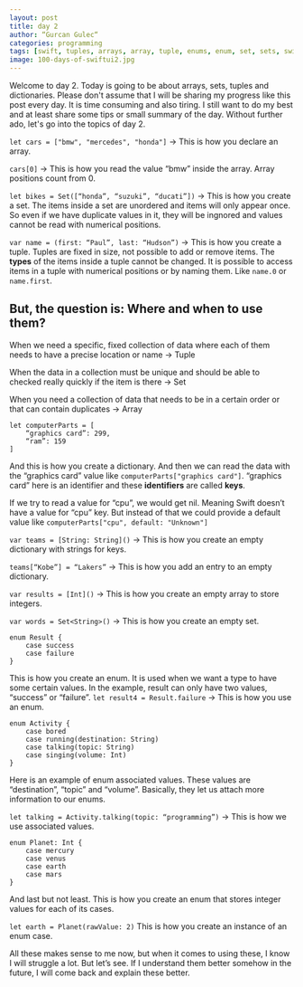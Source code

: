 ```yaml
---
layout: post
title: day 2
author: “Gurcan Gulec“
categories: programming
tags: [swift, tuples, arrays, array, tuple, enums, enum, set, sets, swiftui, hackingwithswift]
image: 100-days-of-swiftui2.jpg
---
```

Welcome to day 2. Today is going to be about arrays, sets, tuples and dictionaries. Please don't assume that I will be sharing my progress like this post every day. It is time consuming and also tiring. I still want to do my best and at least share some tips or small summary of the day. Without further ado, let's go into the topics of day 2.

`let cars = ["bmw", "mercedes", "honda"]` -> This is how you declare an array.

`cars[0]` -> This is how you read the value “bmw” inside the array. Array positions count from 0.

`let bikes = Set([“honda”, “suzuki”, “ducati”])` -> This is how you create a set. The items inside a set are unordered and items will only appear once. So even if we have duplicate values in it, they will be ingnored and values cannot be read with numerical positions.

`var name = (first: “Paul”, last: “Hudson”)` -> This is how you create a tuple. Tuples are fixed in size, not possible to add or remove items. The **types** of the items inside a tuple cannot be changed. It is possible to access items in a tuple with numerical positions or by naming them. Like `name.0` or `name.first`.

## But, the question is: Where and when to use them?
When we need a specific, fixed collection of data where each of them needs to have a precise location or name -> Tuple

When the data in a collection must be unique and should be able to checked really quickly if the item is there -> Set

When you need a collection of data that needs to be in a certain order or that can contain duplicates -> Array

```
let computerParts = [
    “graphics card”: 299,
    “ram”: 159
]
```

And this is how you create a dictionary. And then we can read the data with the “graphics card” value like `computerParts["graphics card"]`. “graphics card” here is an identifier and these **identifiers** are called **keys**.

If we try to read a value for “cpu”, we would get nil. Meaning Swift doesn’t have a value for “cpu” key. But instead of that we could provide a default value like `computerParts["cpu", default: "Unknown"]`

`var teams = [String: String]()` -> This is how you create an empty dictionary with strings for keys.

`teams[“Kobe”] = “Lakers”` -> This is how you add an entry to an empty dictionary.

`var results = [Int]()` -> This is how you create an empty array to store integers.

`var words = Set<String>()` -> This is how you create an empty set.

```
enum Result {
    case success
    case failure
}
```

This is how you create an enum. It is used when we want a type to have some certain values. In the example, result can only have two values, “success” or “failure”.
`let result4 = Result.failure` -> This is how you use an enum.

```
enum Activity {
    case bored
    case running(destination: String)
    case talking(topic: String)
    case singing(volume: Int)
}
```

Here is an example of enum associated values. These values are “destination”, “topic” and “volume”. Basically, they let us attach more information to our enums.

`let talking = Activity.talking(topic: “programming”)` -> This is how we use associated values.

```
enum Planet: Int {
    case mercury
    case venus
    case earth
    case mars
}
```

And last but not least. This is how you create an enum that stores integer values for each of its cases. 

`let earth = Planet(rawValue: 2)` This is how you create an instance of an enum case.

All these makes sense to me now, but when it comes to using these, I know I will struggle a lot. But let’s see. If I understand them better somehow in the future, I will come back and explain these better. 
